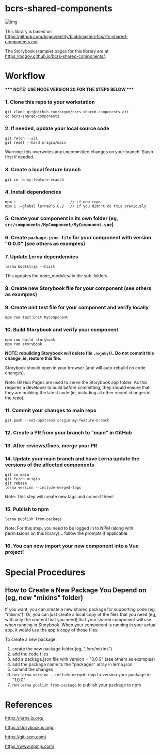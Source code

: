 # bcrs-shared-components

[![img](https://img.shields.io/badge/Lifecycle-Stable-97ca00)](https://github.com/bcgov/repomountie/blob/master/doc/lifecycle-badges.md)

This library is based on https://github.com/bcgov/entity/blob/master/rfcs/rfc-shared-components.md.

The Storybook (sample) pages for this library are at https://bcgov.github.io/bcrs-shared-components/.

# Workflow

**\*\*\* NOTE: USE NODE VERSION 20 FOR THE STEPS BELOW \*\*\***

### 1. Clone this repo to your workstation

```
git clone git@github.com:bcgov/bcrs-shared-components.git
cd bcrs-shared-components
```

### 2. If needed, update your local source code

```
git fetch --all
git reset --hard origin/main
```
Warning: this overwrites any uncommitted changes on your branch! Stash first if needed.

### 3. Create a local feature branch

```
git co -b my-feature-branch
```

### 4. Install dependencies

```
npm i                         // if new repo
npm i --global lerna@^5.6.2   // if you didn't do this previously
```

### 5. Create your component in its own folder (eg, `src/components/MyComponent/MyComponent.vue`)

### 6. Create `package.json file` for your component with version "0.0.0" (see others as examples)

### 7. Update Lerna dependencies

```
lerna bootstrap --hoist
```

This updates the node_modules/ in the sub-folders.

### 8. Create new Storybook file for your component (see others as examples)

### 9. Create unit test file for your component and verify locally

```
npm run test:unit MyComponent
```

### 10. Build Storybook and verify your component

```
npm run build-storybook
npm run storybook
```

**NOTE: rebuilding Storybook will delete file `.nojekyll`. Do not commit this change, ie, restore this file.**

Storybook should open in your browser (and will auto-rebuild on code changes).

Note: GitHub Pages are used to serve the Storybook app folder. As this requires a developer to
build before committing, they should ensure that they are building the latest code (ie,
including all other recent changes in the repo).

### 11. Commit your changes to main repo

```
git push --set-upstream origin my-feature-branch
```

### 12. Create a PR from your branch to "main" in GitHub

### 13. After reviews/fixes, merge your PR

### 14. Update your main branch and have Lerna update the versions of the affected components

```
git co main
git fetch origin
git rebase
lerna version --include-merged-tags
```

Note: This step will create new tags and commit them!

### 15. Publish to npm

```
lerna publish from-package
```

Note: For this step, you need to be logged in to NPM (along with permissions on this library)... follow the prompts if applicable.

### 16. You can now import your new component into a Vue project!

# Special Procedures

## How to Create a New Package You Depend on (eg, new "mixins" folder)

If you want, you can create a new shared package for supporting code (eg, "mixins"). Or,
you can just create a local copy of the files that you need (eg, with only the content that
you need) that your shared component will use when running in Storybook. When your component
is running in your actual app, it would use the app's copy of those files.

To create a new package:
1. create the new package folder (eg, "./src/mixins")
2. add the code files
3. add a package.json file with version = "0.0.0" (see others as examples)
4. add the package name to the "packages" array in lerna.json
5. commit the changes
6. run `lerna version --include-merged-tags` to version your package to "1.0.0"
7. run `lerna publish from-package` to publish your package to npm

# References

https://lerna.js.org/

https://storybook.js.org/

https://git-scm.com/

https://www.npmjs.com/
